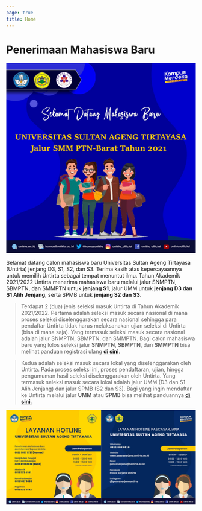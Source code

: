 ```yaml
---
page: true
title: Home
---
```


# Penerimaan Mahasiswa Baru

![](images/smmptn2021.jpeg)

Selamat datang calon mahasiswa baru Universitas Sultan Ageng Tirtayasa (Untirta) jenjang D3, S1, S2, dan S3. Terima kasih atas kepercayaannya untuk memilih Untirta sebagai tempat menuntut ilmu. Tahun Akademik 2021/2022 Untirta menerima mahasiswa baru melalui jalur SNMPTN, SBMPTN, dan SMMPTN untuk **jenjang S1**, jalur UMM untuk **jenjang D3 dan S1 Alih Jenjang**, serta SPMB untuk **jenjang S2 dan S3**.

> Terdapat 2 (dua) jenis seleksi masuk Untirta di Tahun Akademik 2021/2022. Pertama adalah seleksi masuk secara nasional di mana proses seleksi diselenggarakan secara nasional sehingga para pendaftar Untirta tidak harus melaksanakan ujian seleksi di Untirta (bisa di mana saja). Yang termasuk seleksi masuk secara nasional adalah jalur SNMPTN, SBMPTN, dan SMMPTN. Bagi calon mahasiswa baru yang lolos seleksi jalur **SNMPTN**, **SBMPTN**, dan **SMMPTN** bisa melihat panduan registrasi ulang [**di sini**](/post/2021-02-23-panduan-registrasi-snmptn-sbmptn-dan-smmptn/).

> Kedua adalah seleksi masuk secara lokal yang diselenggarakan oleh Untirta. Pada proses seleksi ini, proses pendaftaran, ujian, hingga pengumuman hasil seleksi diselenggarakan oleh Untirta. Yang termasuk seleksi masuk secara lokal adalah jalur UMM (D3 dan S1 Alih Jenjang) dan jalur SPMB (S2 dan S3). Bagi yang ingin mendaftar ke Untirta melalui jalur **UMM** atau **SPMB** bisa melihat panduannya [**di sini**.](/post/2021-02-23-pmb-umm/)

![](images/hotline.jpg)
